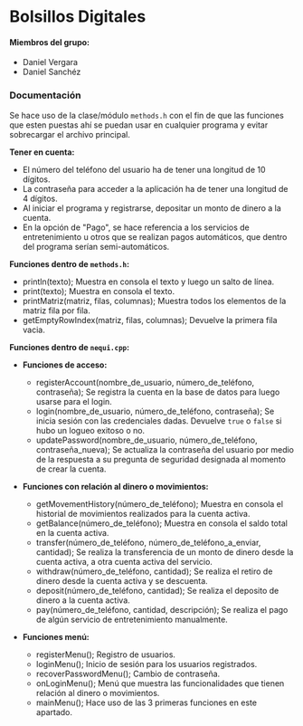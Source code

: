 # Bolsillos Digitales

#### Miembros del grupo:

- Daniel Vergara
- Daniel Sanchéz

### Documentación

Se hace uso de la clase/módulo `methods.h` con el fin de que las funciones que esten puestas ahí se puedan usar en cualquier programa y evitar sobrecargar el archivo principal.

**Tener en cuenta:**

- El número del teléfono del usuario ha de tener una longitud de 10 dígitos.
- La contraseña para acceder a la aplicación ha de tener una longitud de 4 dígitos.
- Al iniciar el programa y registrarse, depositar un monto de dinero a la cuenta.
- En la opción de "Pago", se hace referencia a los servicios de entretenimiento u otros que se realizan pagos automáticos, que dentro del programa serían semi-automáticos.

**Funciones dentro de `methods.h`:**

- println(texto); Muestra en consola el texto y luego un salto de línea.
- print(texto); Muestra en consola el texto.
- printMatriz(matriz, filas, columnas); Muestra todos los elementos de la matriz fila por fila.
- getEmptyRowIndex(matriz, filas, columnas); Devuelve la primera fila vacia.

**Funciones dentro de `nequi.cpp`:**

- **Funciones de acceso:**

  - registerAccount(nombre_de_usuario, número_de_teléfono, contraseña); Se registra la cuenta en la base de datos para luego usarse para el login.
  - login(nombre_de_usuario, número_de_teléfono, contraseña); Se inicia sesión con las credenciales dadas. Devuelve `true` o `false` si hubo un logueo exitoso o no.
  - updatePassword(nombre_de_usuario, número_de_teléfono, contraseña_nueva); Se actualiza la contraseña del usuario por medio de la respuesta a su pregunta de seguridad designada al momento de crear la cuenta.

- **Funciones con relación al dinero o movimientos:**

  - getMovementHistory(número_de_teléfono); Muestra en consola el historial de movimientos realizados para la cuenta activa.
  - getBalance(número_de_teléfono); Muestra en consola el saldo total en la cuenta activa.
  - transfer(número_de_teléfono, número_de_teléfono_a_enviar, cantidad); Se realiza la transferencia de un monto de dinero desde la cuenta activa, a otra cuenta activa del servicio.
  - withdraw(número_de_teléfono, cantidad); Se realiza el retiro de dinero desde la cuenta activa y se descuenta.
  - deposit(número_de_teléfono, cantidad); Se realiza el deposito de dinero a la cuenta activa.
  - pay(número_de_teléfono, cantidad, descripción); Se realiza el pago de algún servicio de entretenimiento manualmente.

- **Funciones menú:**
  - registerMenu(); Registro de usuarios.
  - loginMenu(); Inicio de sesión para los usuarios registrados.
  - recoverPasswordMenu(); Cambio de contraseña.
  - onLoginMenu(); Menú que muestra las funcionalidades que tienen relación al dinero o movimientos.
  - mainMenu(); Hace uso de las 3 primeras funciones en este apartado.
